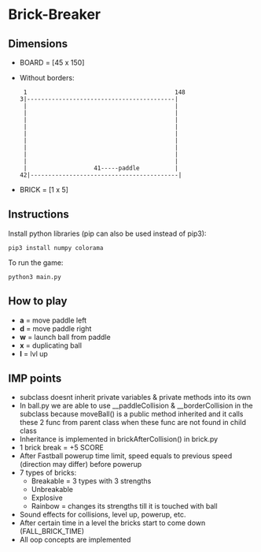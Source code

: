 # Brick-Breaker

##  Dimensions
- BOARD = [45 x 150]
- Without borders:  
    ```
     1                                          148
    3|------------------------------------------|
     |                                          |
     |                                          |
     |                                          |
     |                                          |
     |                                          |
     |                                          |
     |                                          |
     |                                          |
     |                                          |
     |                   41-----paddle          |
   42|------------------------------------------|
    ```

- BRICK = [1 x 5]
## Instructions
Install python libraries (pip can also be used instead of pip3):

    pip3 install numpy colorama
To run the game:

    python3 main.py

## How to play
- __a__ = move paddle left
- __d__ = move paddle right
- __w__ = launch ball from paddle
- __x__ = duplicating ball
- __l__ = lvl up

## IMP points

- subclass doesnt inherit private variables & private methods into its own
- In ball.py we are able to use __paddleCollision & __borderCollision in the subclass because moveBall() is a public method inherited and it calls these 2 func from parent class when these func are not found in child class
- Inheritance is implemented in brickAfterCollision() in brick.py
- 1 brick break = +5 SCORE
- After Fastball powerup time limit, speed equals to previous speed (direction may differ) before powerup
- 7 types of bricks:
    - Breakable = 3 types with 3 strengths
    - Unbreakable
    - Explosive
    - Rainbow = changes its strengths till it is touched with ball
- Sound effects for collisions, level up, powerup, etc.
- After certain time in a level the bricks start to come down (FALL_BRICK_TIME)
- All oop concepts are implemented
